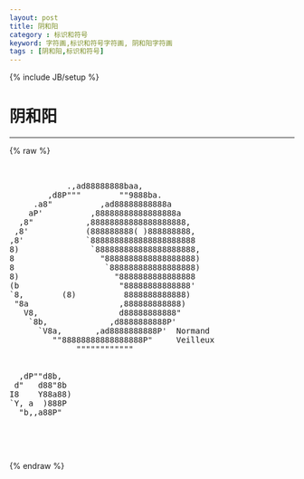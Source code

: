 ```yaml
---
layout: post
title: 阴和阳
category : 标识和符号
keyword: 字符画,标识和符号字符画, 阴和阳字符画
tags : [阴和阳,标识和符号]
---
```

{% include JB/setup %}
# 阴和阳
---
{% raw %}
<pre>


            .,ad88888888baa,
        ,d8P&quot;&quot;&quot;        &quot;&quot;9888ba.
     .a8&quot;          ,ad88888888888a
    aP&#039;          ,88888888888888888a
  ,8&quot;           ,88888888888888888888,
 ,8&#039;            (888888888( )888888888,
,8&#039;             `8888888888888888888888
8)               `888888888888888888888,
8                  &quot;8888888888888888888)
8                   `888888888888888888)
8)                    &quot;8888888888888888
(b                     &quot;88888888888888&#039;
`8,        (8)          8888888888888)
 &quot;8a                   ,888888888888)
   V8,                 d88888888888&quot;
    `8b,             ,d8888888888P&#039;
      `V8a,       ,ad8888888888P&#039;  Normand
         &quot;&quot;88888888888888888P&quot;     Veilleux
              &quot;&quot;&quot;&quot;&quot;&quot;&quot;&quot;&quot;&quot;&quot;&quot;


  ,dP&quot;&quot;d8b,
 d&quot;   d88&quot;8b
I8    Y88a88)
`Y, a  )888P
  &quot;b,,a88P&quot; 



 </pre>
{% endraw %}
